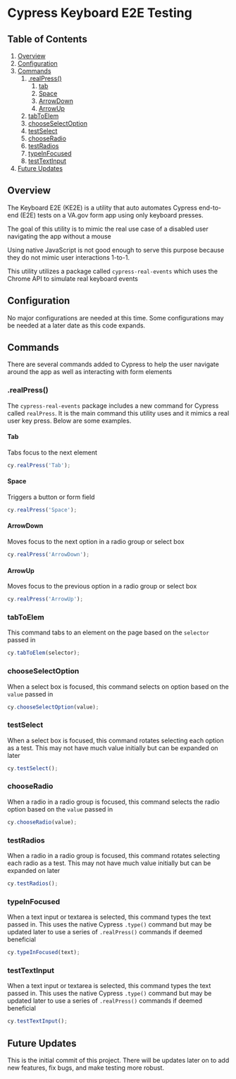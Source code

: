 # Cypress Keyboard E2E Testing

## Table of Contents

1. [Overview](#overview)
2. [Configuration](#configuration)
3. [Commands](#functions)
   1. [.realPress()](#real-press)
      1. [tab](#tab)
      2. [Space](#space)
      3. [ArrowDown](#arrow-down)
      4. [ArrowUp](#arrow-up)
   2. [tabToElem](#tab-to-elem)
   3. [chooseSelectOption](#choose-select-option)
   4. [testSelect](#test-select)
   5. [chooseRadio](#choose-radio)
   6. [testRadios](#test-radios)
   7. [typeInFocused](#type-in-focused)
   8. [testTextInput](#test-text-input)
4. [Future Updates](#future-updates)

## Overview

The Keyboard E2E (KE2E) is a utility that auto automates Cypress end-to-end (E2E) tests on a VA.gov form app using only keyboard presses.

The goal of this utility is to mimic the real use case of a disabled user navigating the app without a mouse

Using native JavaScript is not good enough to serve this purpose because they do not mimic user interactions 1-to-1.

This utility utilizes a package called `cypress-real-events` which uses the Chrome API to simulate real keyboard events

## Configuration

No major configurations are needed at this time. Some configurations may be needed at a later date as this code expands.

## Commands

There are several commands added to Cypress to help the user navigate around the app as well as interacting with form elements

### .realPress()

The `cypress-real-events` package includes a new command for Cypress called `realPress`. It is the main command this utility uses and it mimics a real user key press. Below are some examples.

#### Tab

Tabs focus to the next element

```js
cy.realPress('Tab');
```
#### Space

Triggers a button or form field

```js
cy.realPress('Space');
```

#### ArrowDown

Moves focus to the next option in a radio group or select box

```js
cy.realPress('ArrowDown');
```
#### ArrowUp

Moves focus to the previous option in a radio group or select box

```js
cy.realPress('ArrowUp');
```

### tabToElem

This command tabs to an element on the page based on the `selector` passed in

```js
cy.tabToElem(selector);
```

### chooseSelectOption

When a select box is focused, this command selects on option based on the `value` passed in

```js
cy.chooseSelectOption(value);
```

### testSelect

When a select box is focused, this command rotates selecting each option as a test. This may not have much value initially but can be expanded on later

```js
cy.testSelect();
```

### chooseRadio

When a radio in a radio group is focused, this command selects the radio option based on the `value` passed in

```js
cy.chooseRadio(value);
```

### testRadios

When a radio in a radio group is focused, this command rotates selecting each radio as a test. This may not have much value initially but can be expanded on later

```js
cy.testRadios();
```

### typeInFocused

When a text input or textarea is selected, this command types the text passed in. This uses the native Cypress `.type()` command but may be updated later to use a series of `.realPress()` commands if deemed beneficial

```js
cy.typeInFocused(text);
```

### testTextInput

When a text input or textarea is selected, this command types the text passed in. This uses the native Cypress `.type()` command but may be updated later to use a series of `.realPress()` commands if deemed beneficial

```js
cy.testTextInput();
```

## Future Updates

This is the initial commit of this project. There will be updates later on to add new features, fix bugs, and make testing more robust.